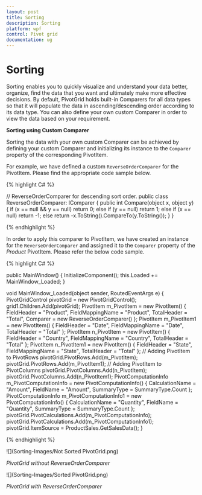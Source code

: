 ```yaml
---
layout: post
title: Sorting
description: Sorting
platform: wpf
control: Pivot grid
documentation: ug
---
```


# Sorting

Sorting enables you to quickly visualize and understand your data better, organize, find the data that you want and ultimately make more effective decisions. By default, PivotGrid holds built-in Comparers for all data types so that it will populate the data in ascending/descending order according to its data type. You can also define your own custom Comparer in order to view the data based on your requirement.

**Sorting using Custom Comparer**

Sorting the data with your own custom Comparer can be achieved by defining your custom Comparer and initializing its instance to the `Comparer` property of the corresponding PivotItem.

For example, we have defined a custom `ReverseOrderComparer` for the PivotItem. Please find the appropriate code sample below.

{% highlight C# %}

// ReverseOrderComparer for descending sort order.
public class ReverseOrderComparer: IComparer
{
    public int Compare(object x, object y)
    {
        if (x == null && y == null)
            return 0;
        else if (y == null)
            return 1;
        else if (x == null)
            return -1;
        else
            return -x.ToString().CompareTo(y.ToString());
    }
}

{% endhighlight %}

In order to apply this comparer to PivotItem, we have created an instance for the `ReverseOrderComparer` and assigned it to the `Comparer` property of the *Product* PivotItem. Please refer the below code sample.

{% highlight C# %}

public MainWindow()
{
    InitializeComponent();
    this.Loaded += MainWindow_Loaded;
}

void MainWindow_Loaded(object sender, RoutedEventArgs e)
{
    PivotGridControl pivotGrid = new PivotGridControl();
    grid1.Children.Add(pivotGrid);
    PivotItem m_PivotItem = new PivotItem() {
        FieldHeader = "Product", FieldMappingName = "Product", TotalHeader = "Total", Comparer = new ReverseOrderComparer()
    };
    PivotItem m_PivotItem1 = new PivotItem() {
        FieldHeader = "Date", FieldMappingName = "Date", TotalHeader = "Total"
    };
    PivotItem n_PivotItem = new PivotItem() {
        FieldHeader = "Country", FieldMappingName = "Country", TotalHeader = "Total"
    };
    PivotItem n_PivotItem1 = new PivotItem() {
        FieldHeader = "State", FieldMappingName = "State", TotalHeader = "Total"
    };
    // Adding PivotItem to PivotRows
    pivotGrid.PivotRows.Add(m_PivotItem);
    pivotGrid.PivotRows.Add(m_PivotItem1);
    // Adding PivotItem to PivotColumns
    pivotGrid.PivotColumns.Add(n_PivotItem);
    pivotGrid.PivotColumns.Add(n_PivotItem1);
    PivotComputationInfo m_PivotComputationInfo = new PivotComputationInfo() {
        CalculationName = "Amount", FieldName = "Amount", SummaryType = SummaryType.Count
    };
    PivotComputationInfo m_PivotComputationInfo1 = new PivotComputationInfo() {
        CalculationName = "Quantity", FieldName = "Quantity", SummaryType = SummaryType.Count
    };
    pivotGrid.PivotCalculations.Add(m_PivotComputationInfo);
    pivotGrid.PivotCalculations.Add(m_PivotComputationInfo1);
    pivotGrid.ItemSource = ProductSales.GetSalesData();
}

{% endhighlight %}

![](Sorting-Images/Not Sorted PivotGrid.png)

_PivotGrid without ReverseOrderComparer_

![](Sorting-Images/Sorted PivotGrid.png)

_PivotGrid with ReverseOrderComparer_